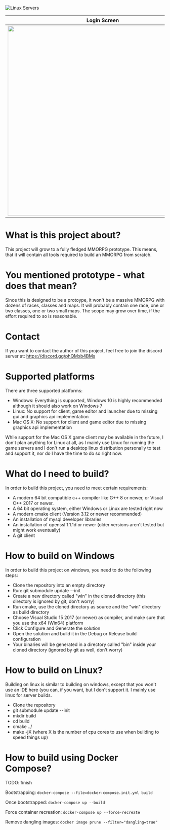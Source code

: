 ![Linux Servers](https://github.com/Kyoril/mmo/workflows/Linux%20Servers/badge.svg)

Login Screen             |  Character Selection Screen
:-------------------------:|:-------------------------:
<img src="https://user-images.githubusercontent.com/9358023/85418557-34ccf280-b571-11ea-866c-7e18aaf989b6.png" width="600">  |  <img src="https://cdn.discordapp.com/attachments/679667054424359054/793784839647395850/unknown.png" width="600">

# What is this project about?
This project will grow to a fully fledged MMORPG prototype. This means, that it will contain all tools required to build an MMORPG from scratch.

# You mentioned prototype - what does that mean?
Since this is designed to be a protoype, it won't be a massive MMORPG with dozens of races, classes and maps. It will probably contain one race, one or two classes, one or two small maps. The scope may grow over time, if the effort required to so is reasonable.

# Contact
If you want to contact the author of this project, feel free to join the discord server at: https://discord.gg/phQMxb4BMs

# Supported platforms
There are three supported platforms:

* Windows: Everything is supported, Windows 10 is highly recommended although it should also work on Windows 7
* Linux: No support for client, game editor and launcher due to missing gui and graphics api implementation
* Mac OS X: No support for client and game editor due to missing graphics api implementation

While support for the Mac OS X game client may be available in the future, I don't plan anything for Linux at all, as I mainly use Linux for running the game servers and I don't run a desktop linux distribution personally to test and support it, nor do I have the time to do so right now.

# What do I need to build?
In order to build this project, you need to meet certain requirements:

* A modern 64 bit compatible c++ compiler like G++ 8 or newer, or Visual C++ 2017 or newer.
* A 64 bit operating system, either Windows or Linux are tested right now
* A modern cmake client (Version 3.12 or newer recommended)
* An installation of mysql developer libraries
* An installation of openssl 1.1.1d or newer (older versions aren't tested but might work eventually)
* A git client

# How to build on Windows
In order to build this project on windows, you need to do the following steps:

* Clone the repository into an empty directory
* Run: git submodule update --init
* Create a new directory called "win" in the cloned directory (this directory is ignored by git, don't worry)
* Run cmake, use the cloned directory as source and the "win" directory as build directory
* Choose Visual Studio 15 2017 (or newer) as compiler, and make sure that you use the x64 (Win64) platform
* Click Configure and Generate the solution
* Open the solution and build it in the Debug or Release build configuration
* Your binaries will be generated in a directory called "bin" inside your cloned directory (ignored by git as well, don't worry)

# How to build on Linux?
Building on linux is similar to building on windows, except that you won't use an IDE here (you can, if you want, but I don't support it. I mainly use linux for server builds.

* Clone the repository
* git submodule update --init
* mkdir build
* cd build
* cmake ../
* make -jX    (where X is the number of cpu cores to use when building to speed things up)

# How to build using Docker Compose?

TODO: finish

Bootstrapping: `docker-compose --file=docker-compose.init.yml build`

Once bootstrapped: `docker-compose up --build`

Force container recreation: `docker-compose up --force-recreate`

Remove dangling images: `docker image prune --filter="dangling=true"`
